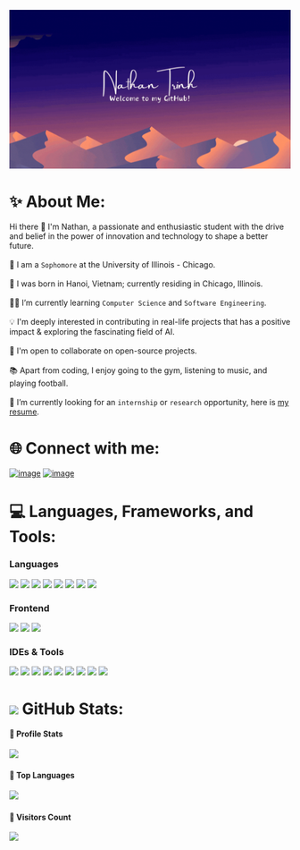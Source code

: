 ![](https://github.com/nathantkn/nathantkn/blob/main/profile.gif)

# ✨ About Me:
Hi there 👋 I'm Nathan, a passionate and enthusiastic student with the drive and belief in the power of innovation and technology to shape a better future.
<br><br>🏫 I am a `Sophomore` at the University of Illinois - Chicago.
<br><br>🌱 I was born in Hanoi, Vietnam; currently residing in Chicago, Illinois.
<br><br>👩‍💻 I’m currently learning `Computer Science` and `Software Engineering`.
<br><br>💡 I'm deeply interested in contributing in real-life projects that has a positive impact & exploring the fascinating field of AI.
<br><br>💬 I'm open to collaborate on open-source projects.
<br><br>📚 Apart from coding, I enjoy going to the gym, listening to music, and playing football.
<br><br>💼 I’m currently looking for an `internship` or `research` opportunity, here is [my resume](https://drive.google.com/file/d/1jRBJVbPZm09jpGbYLLi5670bMQ0DDLAq/view?usp=sharing).

# 🌐 Connect with me:
[![image](https://img.shields.io/badge/LinkedIn-0077B5?style=for-the-badge&logo=linkedin&logoColor=white)](https://www.linkedin.com/in/khoi-nguyen-trinh/)
[![image](https://img.shields.io/badge/Gmail-D14836?style=for-the-badge&logo=gmail&logoColor=white)](mailto:trkhoinguyen.ptcnn@gmail.com)

# 💻 Languages, Frameworks, and Tools:
<h3>Languages</h3>
<span> 
  <img src="https://img.shields.io/badge/python-%2314354C.svg?style=for-the-badge&logo=python&logoColor=white">
  <img src="https://img.shields.io/badge/HTML5-E34F26?style=for-the-badge&logo=html5&logoColor=white">
  <img src="https://img.shields.io/badge/CSS3-1572B6?style=for-the-badge&logo=css3&logoColor=white">
  <img src="https://img.shields.io/badge/JavaScript-F7DF1E?style=for-the-badge&logo=javascript&logoColor=black">
  <img src="https://img.shields.io/badge/Java-ED8B00?style=for-the-badge&logo=java&logoColor=white">
  <img src="https://img.shields.io/badge/C%2B%2B-00599C?style=for-the-badge&logo=c%2B%2B&logoColor=white">
  <img src="https://img.shields.io/badge/C-00599C?style=for-the-badge&logo=c&logoColor=white">
  <img src="https://img.shields.io/badge/junit-25A162.svg?style=for-the-badge&logo=junit5&logoColor=white"> 
</span>

<h3>Frontend</h3>
<span>
  <img src="https://img.shields.io/badge/React-20232A?style=for-the-badge&logo=react&logoColor=61DAFB">
  <img src="https://img.shields.io/badge/Bootstrap-563D7C?style=for-the-badge&logo=bootstrap&logoColor=white">
  <img src="https://img.shields.io/badge/tailwindcss-%2338B2AC.svg?style=for-the-badge&logo=tailwind-css&logoColor=white">
</span>

<h3>IDEs & Tools</h3>
<span>
  <img src="https://img.shields.io/badge/Visual_Studio_Code-0078D4?style=for-the-badge&logo=visual%20studio%20code&logoColor=white">
  <img src="https://img.shields.io/badge/intellij_idea-000000.svg?style=for-the-badge&logo=intellijidea&logoColor=white">
  <img src="https://img.shields.io/badge/VIM-%2311AB00.svg?style=for-the-badge&logo=vim&logoColor=white">
  <img src="https://img.shields.io/badge/figma-black.svg?style=for-the-badge&logo=figma&logoColor=red">
  <img src="https://img.shields.io/badge/Canva-%2300C4CC.svg?style=for-the-badge&logo=Canva&logoColor=white">
  <img src="https://img.shields.io/badge/Framer-black?style=for-the-badge&logo=framer&logoColor=blue">
  <img src="https://img.shields.io/badge/Notion-%23000000.svg?style=for-the-badge&logo=notion&logoColor=white">
  <img src="https://img.shields.io/badge/git-%23F05033.svg?style=for-the-badge&logo=git&logoColor=white">
  <img src="https://img.shields.io/badge/github-%23121011.svg?style=for-the-badge&logo=github&logoColor=white">
</span>

# <img src="https://media.giphy.com/media/iY8CRBdQXODJSCERIr/giphy.gif" width="30px">&nbsp;GitHub Stats:
<h4>🎹 Profile Stats</h4>

![](https://github-readme-stats.vercel.app/api?username=nathantkn&theme=holi&hide_border=false&include_all_commits=false&count_private=false)

<h4>🥇 Top Languages</h4>

![](https://github-readme-stats.vercel.app/api/top-langs/?username=nathantkn&langs_count=10&theme=holi&layout=compact)

<h4>👀 Visitors Count</h4>

![](https://profile-counter.glitch.me/{nathantkn}/count.svg)
